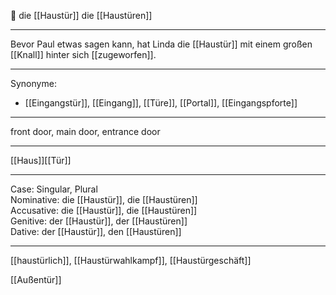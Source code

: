 🔴 die [[Haustür]]
die [[Haustüren]]

---
Bevor Paul etwas sagen kann, hat Linda die [[Haustür]] mit einem großen [[Knall]] hinter sich [[zugeworfen]].


---
Synonyme:
- [[Eingangstür]], [[Eingang]], [[Türe]], [[Portal]], [[Eingangspforte]]

---
front door, main door, entrance door

---
[[Haus]][[Tür]]

---
Case: Singular, Plural  
Nominative: die [[Haustür]], die [[Haustüren]]  
Accusative: die [[Haustür]], die [[Haustüren]]  
Genitive: der [[Haustür]], der [[Haustüren]]  
Dative: der [[Haustür]], den [[Haustüren]]  

---
[[haustürlich]], [[Haustürwahlkampf]], [[Haustürgeschäft]]

[[Außentür]]